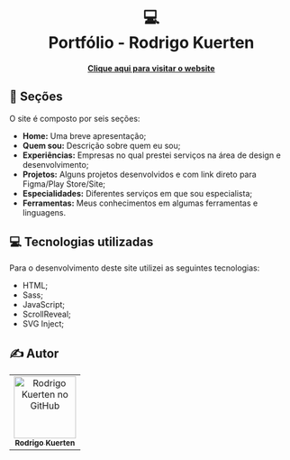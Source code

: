 <h1 align="center">
  💻<br>Portfólio - Rodrigo Kuerten
</h1>

<h4 align="center"><a href="https://rodrigokuerten.com.br/">Clique aqui para visitar o website</a></h4>

## 🔪 Seções
O site é composto por seis seções:

- **Home:** Uma breve apresentação;
- **Quem sou:** Descrição sobre quem eu sou;
- **Experiências:** Empresas no qual prestei serviços na área de design e desenvolvimento;
- **Projetos:** Alguns projetos desenvolvidos e com link direto para Figma/Play Store/Site;
- **Especialidades:** Diferentes serviços em que sou especialista;
- **Ferramentas:** Meus conhecimentos em algumas ferramentas e linguagens.

## 💻 Tecnologias utilizadas
Para o desenvolvimento deste site utilizei as seguintes tecnologias:

- HTML;
- Sass;
- JavaScript;
- ScrollReveal;
- SVG Inject;

## ✍️ Autor

<table>
  <tr>
    <td align="center">
      <a href="https://github.com/RKuerten">
        <img src="https://avatars.githubusercontent.com/u/30464993" width="110px;" alt="Rodrigo Kuerten no GitHub"/><br>
        <sub>
          <b>Rodrigo Kuerten</b>
        </sub>
      </a>
    </td>
  </tr>
</table>
